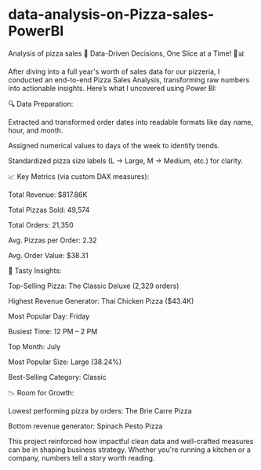 # data-analysis-on-Pizza-sales-PowerBI
Analysis of pizza sales
🚀 Data-Driven Decisions, One Slice at a Time! 🍕📊

After diving into a full year's worth of sales data for our pizzeria, I conducted an end-to-end Pizza Sales Analysis, transforming raw numbers into actionable insights. Here’s what I uncovered using Power BI:

🔍 Data Preparation:

Extracted and transformed order dates into readable formats like day name, hour, and month.

Assigned numerical values to days of the week to identify trends.

Standardized pizza size labels (L → Large, M → Medium, etc.) for clarity.

📈 Key Metrics (via custom DAX measures):

Total Revenue: $817.86K

Total Pizzas Sold: 49,574

Total Orders: 21,350

Avg. Pizzas per Order: 2.32

Avg. Order Value: $38.31

🍕 Tasty Insights:

Top-Selling Pizza: The Classic Deluxe (2,329 orders)

Highest Revenue Generator: Thai Chicken Pizza ($43.4K)

Most Popular Day: Friday

Busiest Time: 12 PM – 2 PM

Top Month: July

Most Popular Size: Large (38.24%)

Best-Selling Category: Classic

📉 Room for Growth:

Lowest performing pizza by orders: The Brie Carre Pizza

Bottom revenue generator: Spinach Pesto Pizza

This project reinforced how impactful clean data and well-crafted measures can be in shaping business strategy. Whether you're running a kitchen or a company, numbers tell a story worth reading.
